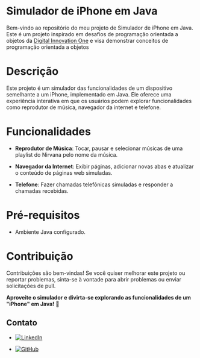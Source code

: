 # Simulador de iPhone em Java

Bem-vindo ao repositório do meu projeto de Simulador de iPhone em Java. Este é um projeto inspirado em desafios de programação orientada a objetos da [Digital Innovation One](https://github.com/digitalinnovationone/trilha-java-basico) e visa demonstrar conceitos de programação  orientada a objetos

# Descrição

Este projeto é um simulador das funcionalidades de um dispositivo semelhante a um iPhone, implementado em Java. Ele oferece uma experiência interativa em que os usuários podem explorar funcionalidades como reprodutor de música, navegador da internet e telefone.

# Funcionalidades

- **Reprodutor de Música**: Tocar, pausar e selecionar músicas de uma playlist do Nirvana pelo nome da música.

- **Navegador da Internet**: Exibir páginas, adicionar novas abas e atualizar o conteúdo de páginas web simuladas.

- **Telefone**: Fazer chamadas telefônicas simuladas e responder a chamadas recebidas.

# Pré-requisitos

- Ambiente Java configurado.

# Contribuição

Contribuições são bem-vindas! Se você quiser melhorar este projeto ou reportar problemas, sinta-se à vontade para abrir problemas ou enviar solicitações de pull.

**Aproveite o simulador e divirta-se explorando as funcionalidades de um "iPhone" em Java!** 📱


## Contato

- [![LinkedIn](https://img.shields.io/badge/-LinkedIn-6633CC?style=for-the-badge&logo=linkedin&logoColor=white)](https://www.linkedin.com/in/adriel-sousa-80186a241/)

- [![GitHub](https://img.shields.io/badge/-GitHub-333333?style=for-the-badge&logo=github&logoColor=white)](https://github.com/AdrielProg)

